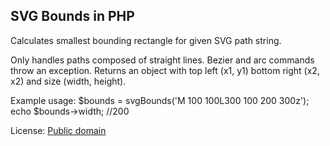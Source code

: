 SVG Bounds in PHP
-----------------

Calculates smallest bounding rectangle for given SVG path string.

Only handles paths composed of straight lines. Bezier and arc commands throw an exception. Returns an object with top left (x1, y1) bottom right (x2, x2) and size (width, height).

Example usage:
    $bounds = svgBounds('M 100 100L300 100 200 300z');
    echo $bounds->width; //200
 
 License: [Public domain](http://creativecommons.org/publicdomain/mark/1.0/)